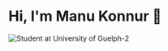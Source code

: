 # Hi, I'm Manu Konnur 👋

![Student at University of Guelph-2](https://user-images.githubusercontent.com/66081005/211170738-9d55bd7c-2341-4203-b173-52a1d14d8918.png)


<!--
**mank03/mank03** is a ✨ _special_ ✨ repository because its `README.md` (this file) appears on your GitHub profile.

Here are some ideas to get you started:

- 🔭 I’m currently working on ...
- 🌱 I’m currently learning ...
- 👯 I’m looking to collaborate on ...
- 🤔 I’m looking for help with ...
- 💬 Ask me about ...
- 📫 How to reach me: ...
- 😄 Pronouns: ...
- ⚡ Fun fact: ...
-->
